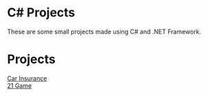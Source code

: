 # C# Projects
These are some small projects made using C# and .NET Framework.
<h1>Projects</h1>


<a href="https://github.com/Bhanuu098/CarInsurance/tree/master">Car Insurance</a><br>
<a href="https://github.com/Bhanuu098/The-Tech-Academy-Basic-C-Sharp-Projects/tree/main/TwentyOne">21 Game</a>
